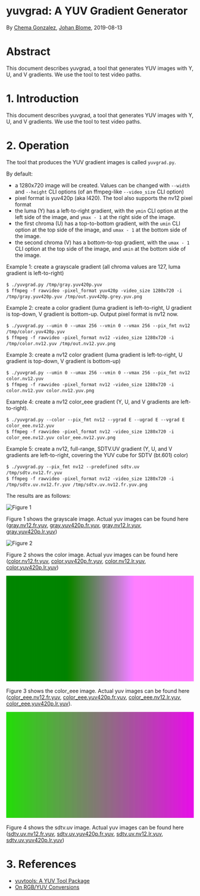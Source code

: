 # yuvgrad: A YUV Gradient Generator

By [Chema Gonzalez](https://github.com/chemag), [Johan Blome](https://github.com/JohanBlome), 2019-08-13


# Abstract

This document describes yuvgrad, a tool that generates YUV images with Y, U, and V gradients. We use the tool to test video paths.


# 1. Introduction

This document describes yuvgrad, a tool that generates YUV images with Y, U, and V gradients. We use the tool to test video paths.


# 2. Operation

The tool that produces the YUV gradient images is called `yuvgrad.py`.

By default:

* a 1280x720 image will be created. Values can be changed with `--width` and `--height` CLI options (of an ffmpeg-like `--video_size` CLI option)
* pixel format is yuv420p (aka I420). The tool also supports the nv12 pixel format
* the luma (Y) has a left-to-right gradient, with the `ymin` CLI option at the left side of the image, and `ymax - 1` at the right side of the image.
* the first chroma (U) has a top-to-bottom gradient, with the `umin` CLI option at the top side of the image, and `umax - 1` at the bottom side of the image.
* the second chroma (V) has a bottom-to-top gradient, with the `umax - 1` CLI option at the top side of the image, and `umin` at the bottom side of the image.


Example 1: create a grayscale gradient (all chroma values are 127, luma gradient is left-to-right)

```
$ ./yuvgrad.py /tmp/gray.yuv420p.yuv
$ ffmpeg -f rawvideo -pixel_format yuv420p -video_size 1280x720 -i /tmp/gray.yuv420p.yuv /tmp/out.yuv420p.grey.yuv.png
```


Example 2: create a color gradient (luma gradient is left-to-right, U gradient is top-down, V gradient is bottom-up. Output pixel format is nv12 now.

```
$ ./yuvgrad.py --umin 0 --umax 256 --vmin 0 --vmax 256 --pix_fmt nv12 /tmp/color.yuv420p.yuv
$ ffmpeg -f rawvideo -pixel_format nv12 -video_size 1280x720 -i /tmp/color.nv12.yuv /tmp/out.nv12.yuv.png
```


Example 3: create a nv12 color gradient (luma gradient is left-to-right, U gradient  is top-down, V gradient is bottom-up)

```
$ ./yuvgrad.py --umin 0 --umax 256 --vmin 0 --vmax 256 --pix_fmt nv12 color.nv12.yuv
$ ffmpeg -f rawvideo -pixel_format nv12 -video_size 1280x720 -i color.nv12.yuv color.nv12.yuv.png
```


Example 4: create a nv12 color_eee gradient (Y, U, and V gradients are left-to-right).

```
$ ./yuvgrad.py --color --pix_fmt nv12 --ygrad E --ugrad E --vgrad E color_eee.nv12.yuv
$ ffmpeg -f rawvideo -pixel_format nv12 -video_size 1280x720 -i color_eee.nv12.yuv color_eee.nv12.yuv.png
```


Example 5: create a nv12, full-range, SDTV.UV gradient (Y, U, and V gradients are left-to-right, covering the YUV cube for SDTV (bt.601) color)

```
$ ./yuvgrad.py --pix_fmt nv12 --predefined sdtv.uv /tmp/sdtv.nv12.fr.yuv
$ ffmpeg -f rawvideo -pixel_format nv12 -video_size 1280x720 -i /tmp/sdtv.uv.nv12.fr.yuv /tmp/sdtv.uv.nv12.fr.yuv.png
```


The results are as follows: 

![Figure 1](image/out.nv12.grey.yuv.png)

Figure 1 shows the grayscale image. Actual yuv images can be found here ([gray.nv12.fr.yuv](image/gray.nv12.fr.yuv), [gray.yuv420p.fr.yuv](image/gray.yuv420p.fr.yuv), [gray.nv12.lr.yuv](image/gray.nv12.lr.yuv), [gray.yuv420p.lr.yuv](image/gray.yuv420p.lr.yuv))

![Figure 2](image/out.nv12.yuv.png)

Figure 2 shows the color image. Actual yuv images can be found here ([color.nv12.fr.yuv](image/color.nv12.fr.yuv), [color.yuv420p.fr.yuv](image/color.yuv420p.fr.yuv), [color.nv12.lr.yuv](image/color.nv12.lr.yuv), [color.yuv420p.lr.yuv](image/color.yuv420p.lr.yuv))

![Figure 3](image/color_eee.nv12.fr.yuv.png)

Figure 3 shows the color_eee image. Actual yuv images can be found here ([color_eee.nv12.fr.yuv](image/color_eee.nv12.fr.yuv), [color_eee.yuv420p.fr.yuv](image/color_eee.yuv420p.fr.yuv), [color_eee.nv12.lr.yuv](image/color_eee.nv12.lr.yuv), [color_eee.yuv420p.lr.yuv](image/color_eee.yuv420p.lr.yuv)).

![Figure 4](image/sdtv.uv.nv12.fr.yuv.png)

Figure 4 shows the sdtv.uv image. Actual yuv images can be found here ([sdtv.uv.nv12.fr.yuv](image/sdtv.uv.nv12.fr.yuv), [sdtv.uv.yuv420p.fr.yuv](image/sdtv.uv.yuv420p.fr.yuv), [sdtv.uv.nv12.lr.yuv](image/sdtv.uv.nv12.lr.yuv), [sdtv.uv.yuv420p.lr.yuv](image/sdtv.uv.yuv420p.lr.yuv))


# 3. References

* [yuvtools: A YUV Tool Package](README.md)
* [On RGB/YUV Conversions](conversions.md)

